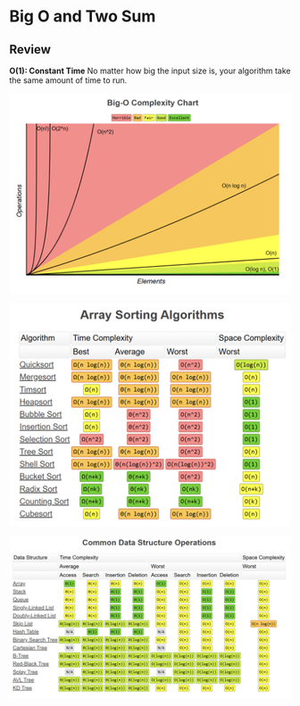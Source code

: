 # Big O and Two Sum

## Review
**O(1): Constant Time**
No matter how big the input size is, your algorithm take the same amount of time to run.

![alt text](time_complexity.jpg)

![alt text](array_sorting_algos.jpg)

![alt text](common_ds_operations.jpg)